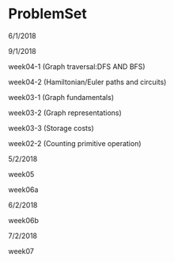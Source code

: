 # ProblemSet

6/1/2018


9/1/2018  

week04-1  (Graph traversal:DFS AND BFS)  

week04-2 (Hamiltonian/Euler paths and circuits)  

week03-1 (Graph fundamentals)  

week03-2 (Graph representations)  

week03-3 (Storage costs)

week02-2 (Counting primitive operation)   


5/2/2018 

week05  

week06a  

6/2/2018

week06b  

7/2/2018  

week07

